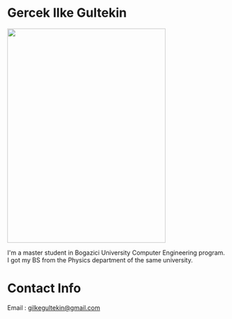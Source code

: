 # Gercek Ilke Gultekin #

<img src='http://i.imgur.com/h9ZcMlv.jpg' width='362' height='490' />

I'm a master student in Bogazici University Computer Engineering program. I got my BS from the Physics department of the same university.

# Contact Info #

Email : gilkegultekin@gmail.com